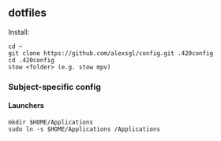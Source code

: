 ## dotfiles
Install:
```
cd ~
git clone https://github.com/alexsgl/config.git .420config
cd .420config
stow <folder> (e.g. stow mpv)
```

### Subject-specific config
#### Launchers
```
mkdir $HOME/Applications
sudo ln -s $HOME/Applications /Applications
```

